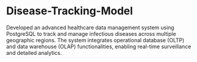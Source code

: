 # Disease-Tracking-Model
Developed an advanced healthcare data management system using PostgreSQL to track and manage infectious diseases across multiple geographic regions. The system integrates operational database (OLTP) and data warehouse (OLAP) functionalities, enabling real-time surveillance and detailed analytics.
